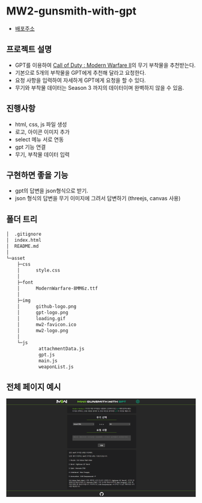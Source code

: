 # MW2-gunsmith-with-gpt
- [배포주소](https://multihalbun.github.io/MW2-gunsmith-with-gpt/)

## 프로젝트 설명
- GPT를 이용하여 [Call of Duty : Modern Warfare II](https://www.callofduty.com/modernwarfare2)의 무기 부착물을 추천받는다.
- 기본으로 5개의 부착물을 GPT에게 추천해 달라고 요청한다.
- 요청 사항을 입력하여 자세하게 GPT에게 요청을 할 수 있다.
- 무기와 부착물 데이터는 Season 3 까지의 데이터이며 완벽하지 않을 수 있음.

## 진행사항
- html, css, js 파일 생성
- 로고, 아이콘 이미지 추가
- select 메뉴 서로 연동
- gpt 기능 연결
- 무기, 부착물 데이터 입력

## 구현하면 좋을 기능
- gpt의 답변을 json형식으로 받기.
- json 형식의 답변을 무기 이미지에 그려서 답변하기 (threejs, canvas 사용)

## 폴더 트리
```
│  .gitignore
│  index.html
│  README.md
│
└─asset
    ├─css
    │      style.css
    │
    ├─font
    │      ModernWarfare-8MM6z.ttf
    │
    ├─img
    │      github-logo.png
    │      gpt-logo.png
    │      loading.gif
    │      mw2-favicon.ico
    │      mw2-logo.png
    │
    └─js
            attachmentData.js
            gpt.js
            main.js
            weaponList.js
```

## 전체 페이지 예시
<img src="readme-img/page.png">